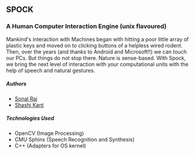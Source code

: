 SPOCK
------
### A Human Computer Interaction Engine (unix flavoured)
Mankind's interaction with Machines began with hitting a poor little array of plastic keys and moved on to clicking buttons of a helpless wired rodent. Then, over the years (and thanks to Android and Microsoft!!) we can touch our PCs. But things do not stop there. Nature is sense-based. With Spock, we bring the next level of interaction with your computational units with the help of speech and natural gestures.

##### Authors
+ [Sonal Raj](http://www.sonalraj.com)
+ [Shashi Kant](https://www.facebook.com/supershashikant)

##### Technologies Used
+ OpenCV (Image Processing)
+ CMU Sphinx (Speech Recognition and Synthesis)
+ C++ (Adapters for OS kernel)